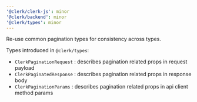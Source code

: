 ```yaml
---
'@clerk/clerk-js': minor
'@clerk/backend': minor
'@clerk/types': minor
---
```


Re-use common pagination types for consistency across types.

Types introduced in `@clerk/types`:
- `ClerkPaginationRequest` : describes pagination related props in request payload
- `ClerkPaginatedResponse` : describes pagination related props in response body
- `ClerkPaginationParams`  : describes pagination related props in api client method params